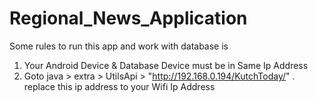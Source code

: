 # Regional_News_Application

Some rules to run this app and work with database is 
1) Your Android Device & Database Device must be in Same Ip Address
2) Goto java > extra > UtilsApi >   "http://192.168.0.194/KutchToday/" . replace this ip address to your Wifi Ip Address
